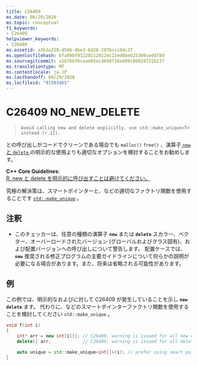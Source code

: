 ```yaml
---
title: C26409
ms.date: 08/20/2020
ms.topic: conceptual
f1_keywords:
- C26409
helpviewer_keywords:
- C26409
ms.assetid: a3b3a229-d566-4be3-bd28-2876ccc8dc37
ms.openlocfilehash: bfa89bf91228112412dc22ed0beb25386ceddf89
ms.sourcegitcommit: a1676bf6caae05ecd698f26ed80c08828722b237
ms.translationtype: MT
ms.contentlocale: ja-JP
ms.lasthandoff: 09/29/2020
ms.locfileid: "91503465"
---
```

# <a name="c26409-no_new_delete"></a>C26409 NO_NEW_DELETE

> `Avoid calling new and delete explicitly, use std::make_unique<T> instead (r.11).`

との呼び出しがコードでクリーンである場合でも `malloc()` `free()` 、演算子[ `new` と `delete` ](../cpp/new-and-delete-operators.md)の明示的な使用よりも適切なオプションを検討することをお勧めします。

**C++ Core Guidelines**: \
[R. new と delete を明示的に呼び出すことは避けてください。](https://isocpp.github.io/CppCoreGuidelines/CppCoreGuidelines#r11-avoid-calling-new-and-delete-explicitly)

究極の解決策は、スマートポインターと、などの適切なファクトリ関数を使用することです [`std::make_unique`](../standard-library/memory-functions.md#make_unique) 。

## <a name="remarks"></a>注釈

- このチェッカーは、任意の種類の演算子 **`new`** または **`delete`** スカラー、ベクター、オーバーロードされたバージョン (グローバルおよびクラス固有)、および配置バージョンへの呼び出しについて警告します。 配置ケースでは、 **`new`** 推奨される修正プログラムの主要ガイドラインについて何らかの説明が必要になる場合があります。また、将来は省略される可能性があります。

## <a name="example"></a>例

この例では、明示的なおよびに対して C26409 が発生していることを示し **`new`** **`delete`** ます。 代わりに、などのスマートポインターファクトリ関数を使用することを検討してください `std::make_unique` 。

```cpp
void f(int i)
{
    int* arr = new int[i]{}; // C26409, warning is issued for all new calls
    delete[] arr;            // C26409, warning is issued for all delete calls

    auto unique = std::make_unique<int[]>(i); // prefer using smart pointers over new and delete
}
```

